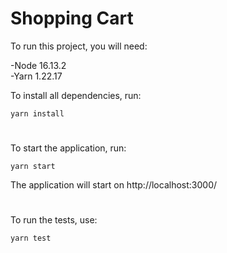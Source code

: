 # Shopping Cart

To run this project, you will need:

-Node 16.13.2  
-Yarn 1.22.17

To install all dependencies, run:
```
yarn install
```

#

To start the application, run:
```
yarn start
```
The application will start on http://localhost:3000/

#

To run the tests, use:
```
yarn test
```

